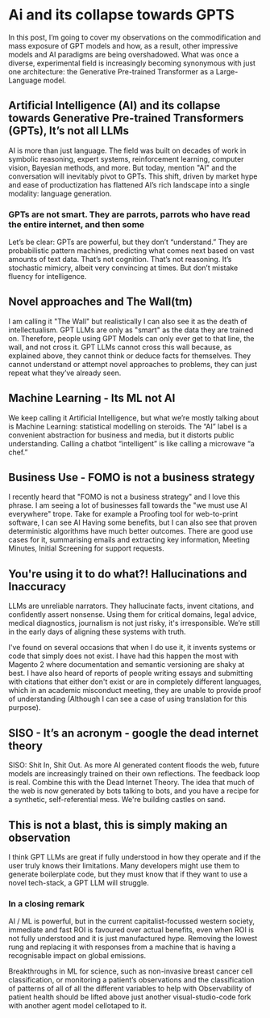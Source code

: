 <!-- Title: AI > GPT -->
<!-- Date: 17/06/2025 -->
<!-- Keywords: AI,ML,ChatGPT,Machine Learning,Overuse,Capitalism -->
<!-- Type: ARTICLE -->

# Ai and its collapse towards GPTS
In this post, I’m going to cover my observations on the commodification and mass exposure of GPT models and how, as a result, other impressive models and AI paradigms are being overshadowed.
What was once a diverse, experimental field is increasingly becoming synonymous with just one architecture: the Generative Pre-trained Transformer as a Large-Language model.

## Artificial Intelligence (AI) and its collapse towards Generative Pre-trained Transformers (GPTs), It’s not all LLMs
AI is more than just language. 
The field was built on decades of work in symbolic reasoning, expert systems, reinforcement learning, computer vision, Bayesian methods, and more. 
But today, mention "AI" and the conversation will inevitably pivot to GPTs. 
This shift, driven by market hype and ease of productization has flattened AI’s rich landscape into a single modality: language generation.

### GPTs are not smart. They are parrots, parrots who have read the entire internet, and then some
Let’s be clear: GPTs are powerful, but they don’t “understand.” 
They are probabilistic pattern machines, predicting what comes next based on vast amounts of text data.
That’s not cognition. That’s not reasoning. It’s stochastic mimicry, albeit very convincing at times. 
But don’t mistake fluency for intelligence.

## Novel approaches and The Wall(tm)
I am calling it "The Wall" but realistically I can also see it as the death of intellectualism. 
GPT LLMs are only as "smart" as the data they are trained on. Therefore, people using GPT Models can only ever get to that line, the wall, and not cross it. 
GPT LLMs cannot cross this wall because, as explained above, they cannot think or deduce facts for themselves. 
They cannot understand or attempt novel approaches to problems, they can just repeat what they’ve already seen.

## Machine Learning - Its ML not AI
We keep calling it Artificial Intelligence, but what we’re mostly talking about is Machine Learning: statistical modelling on steroids. 
The “AI” label is a convenient abstraction for business and media, but it distorts public understanding. Calling a chatbot “intelligent” is like calling a microwave “a chef.”

## Business Use - FOMO is not a business strategy
I recently heard that "FOMO is not a business strategy" and I love this phrase. I am seeing a lot of businesses fall towards the "we must use AI everywhere" trope. 
Take for example a Proofing tool for web-to-print software, I can see AI Having some benefits, but I can also see that proven deterministic algorithms have much better outcomes.
There are good use cases for it, summarising emails and extracting key information, Meeting Minutes, Initial Screening for support requests.

## You're using it to do what?! Hallucinations and Inaccuracy
LLMs are unreliable narrators. 
They hallucinate facts, invent citations, and confidently assert nonsense. 
Using them for critical domains, legal advice, medical diagnostics, journalism is not just risky, it's irresponsible. 
We’re still in the early days of aligning these systems with truth.

I've found on several occasions that when I do use it, it invents systems or code that simply does not exist. 
I have had this happen the most with Magento 2 where documentation and semantic versioning are shaky at best.
I have also heard of reports of people writing essays and submitting with citations that either don't exist or are in completely different languages, which in an academic misconduct meeting, they are unable to provide proof of understanding (Although I can see a case of using translation for this purpose).

## SISO - It’s an acronym - google the dead internet theory
SISO: Shit In, Shit Out. As more AI generated content floods the web, future models are increasingly trained on their own reflections. 
The feedback loop is real.
Combine this with the Dead Internet Theory. The idea that much of the web is now generated by bots talking to bots, and you have a recipe for a synthetic, self-referential mess. 
We're building castles on sand.

## This is not a blast, this is simply making an observation
I think GPT LLMs are great if fully understood in how they operate and if the user truly knows their limitations.
Many developers might use them to generate boilerplate code, but they must know that if they want to use a novel tech-stack, a GPT LLM will struggle.

### In a closing remark
AI / ML is powerful, but in the current capitalist-focussed western society, immediate and fast ROI is favoured over actual benefits, even when ROI is not fully understood and it is just manufactured hype. 
Removing the lowest rung and replacing it with  responses from a machine that is having a recognisable impact on global emissions.

Breakthroughs in ML for science, such as non-invasive breast cancer cell classification, 
or monitoring a patient’s observations and the classification of patterns of all of all the different variables to help with Observability of patient health 
should be lifted above just another visual-studio-code fork with another agent model cellotaped to it.

